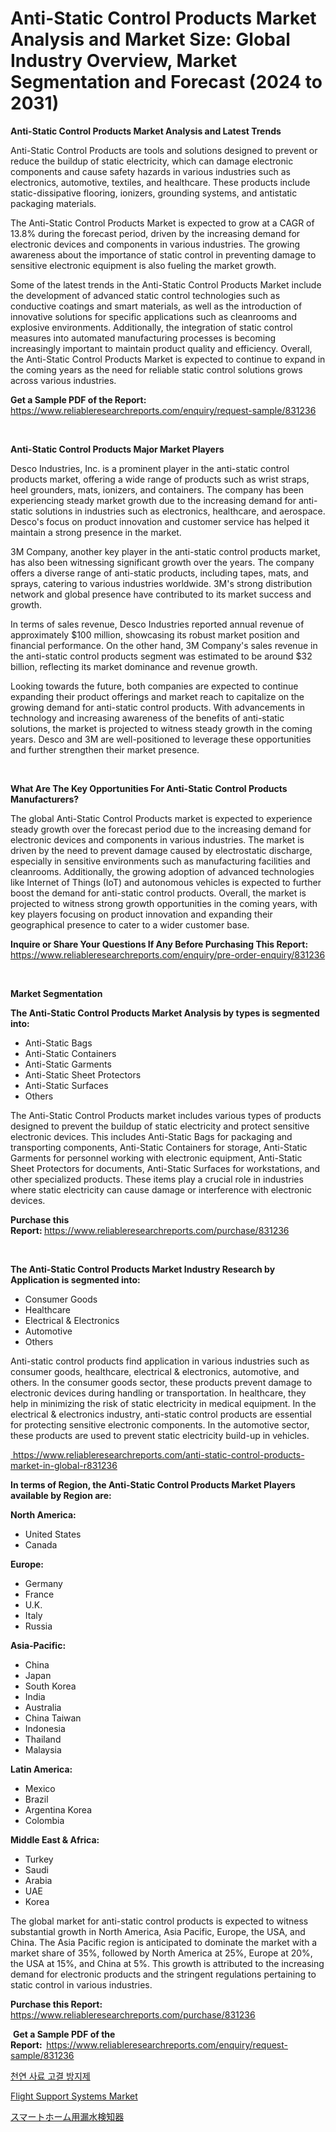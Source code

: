 <p><h1>Anti-Static Control Products Market Analysis and Market Size: Global Industry Overview, Market Segmentation and Forecast (2024 to 2031)</h1></p><p><strong>Anti-Static Control Products Market Analysis and Latest Trends</strong></p>
<p><p>Anti-Static Control Products are tools and solutions designed to prevent or reduce the buildup of static electricity, which can damage electronic components and cause safety hazards in various industries such as electronics, automotive, textiles, and healthcare. These products include static-dissipative flooring, ionizers, grounding systems, and antistatic packaging materials.</p><p>The Anti-Static Control Products Market is expected to grow at a CAGR of 13.8% during the forecast period, driven by the increasing demand for electronic devices and components in various industries. The growing awareness about the importance of static control in preventing damage to sensitive electronic equipment is also fueling the market growth.</p><p>Some of the latest trends in the Anti-Static Control Products Market include the development of advanced static control technologies such as conductive coatings and smart materials, as well as the introduction of innovative solutions for specific applications such as cleanrooms and explosive environments. Additionally, the integration of static control measures into automated manufacturing processes is becoming increasingly important to maintain product quality and efficiency. Overall, the Anti-Static Control Products Market is expected to continue to expand in the coming years as the need for reliable static control solutions grows across various industries.</p></p>
<p><strong>Get a Sample PDF of the Report:&nbsp;</strong> <a href="https://www.reliableresearchreports.com/enquiry/request-sample/831236">https://www.reliableresearchreports.com/enquiry/request-sample/831236</a></p>
<p>&nbsp;</p>
<p><strong>Anti-Static Control Products Major Market Players</strong></p>
<p><p>Desco Industries, Inc. is a prominent player in the anti-static control products market, offering a wide range of products such as wrist straps, heel grounders, mats, ionizers, and containers. The company has been experiencing steady market growth due to the increasing demand for anti-static solutions in industries such as electronics, healthcare, and aerospace. Desco's focus on product innovation and customer service has helped it maintain a strong presence in the market.</p><p>3M Company, another key player in the anti-static control products market, has also been witnessing significant growth over the years. The company offers a diverse range of anti-static products, including tapes, mats, and sprays, catering to various industries worldwide. 3M's strong distribution network and global presence have contributed to its market success and growth.</p><p>In terms of sales revenue, Desco Industries reported annual revenue of approximately $100 million, showcasing its robust market position and financial performance. On the other hand, 3M Company's sales revenue in the anti-static control products segment was estimated to be around $32 billion, reflecting its market dominance and revenue growth.</p><p>Looking towards the future, both companies are expected to continue expanding their product offerings and market reach to capitalize on the growing demand for anti-static control products. With advancements in technology and increasing awareness of the benefits of anti-static solutions, the market is projected to witness steady growth in the coming years. Desco and 3M are well-positioned to leverage these opportunities and further strengthen their market presence.</p></p>
<p>&nbsp;</p>
<p><strong>What Are The Key Opportunities For Anti-Static Control Products Manufacturers?</strong></p>
<p><p>The global Anti-Static Control Products market is expected to experience steady growth over the forecast period due to the increasing demand for electronic devices and components in various industries. The market is driven by the need to prevent damage caused by electrostatic discharge, especially in sensitive environments such as manufacturing facilities and cleanrooms. Additionally, the growing adoption of advanced technologies like Internet of Things (IoT) and autonomous vehicles is expected to further boost the demand for anti-static control products. Overall, the market is projected to witness strong growth opportunities in the coming years, with key players focusing on product innovation and expanding their geographical presence to cater to a wider customer base.</p></p>
<p><strong>Inquire or Share Your Questions If Any Before Purchasing This Report:</strong> <a href="https://www.reliableresearchreports.com/enquiry/pre-order-enquiry/831236">https://www.reliableresearchreports.com/enquiry/pre-order-enquiry/831236</a></p>
<p>&nbsp;</p>
<p><strong>Market Segmentation</strong></p>
<p><strong>The Anti-Static Control Products Market Analysis by types is segmented into:</strong></p>
<p><ul><li>Anti-Static Bags</li><li>Anti-Static Containers</li><li>Anti-Static Garments</li><li>Anti-Static Sheet Protectors</li><li>Anti-Static Surfaces</li><li>Others</li></ul></p>
<p><p>The Anti-Static Control Products market includes various types of products designed to prevent the buildup of static electricity and protect sensitive electronic devices. This includes Anti-Static Bags for packaging and transporting components, Anti-Static Containers for storage, Anti-Static Garments for personnel working with electronic equipment, Anti-Static Sheet Protectors for documents, Anti-Static Surfaces for workstations, and other specialized products. These items play a crucial role in industries where static electricity can cause damage or interference with electronic devices.</p></p>
<p><strong>Purchase this Report:&nbsp;</strong><a href="https://www.reliableresearchreports.com/purchase/831236">https://www.reliableresearchreports.com/purchase/831236</a></p>
<p>&nbsp;</p>
<p><strong>The Anti-Static Control Products Market Industry Research by Application is segmented into:</strong></p>
<p><ul><li>Consumer Goods</li><li>Healthcare</li><li>Electrical & Electronics</li><li>Automotive</li><li>Others</li></ul></p>
<p><p>Anti-static control products find application in various industries such as consumer goods, healthcare, electrical & electronics, automotive, and others. In the consumer goods sector, these products prevent damage to electronic devices during handling or transportation. In healthcare, they help in minimizing the risk of static electricity in medical equipment. In the electrical & electronics industry, anti-static control products are essential for protecting sensitive electronic components. In the automotive sector, these products are used to prevent static electricity build-up in vehicles.</p></p>
<p><a href="https://www.reliableresearchreports.com/anti-static-control-products-market-in-global-r831236">&nbsp;https://www.reliableresearchreports.com/anti-static-control-products-market-in-global-r831236</a></p>
<p><strong>In terms of Region, the Anti-Static Control Products Market Players available by Region are:</strong></p>
<p>
    <p> <strong> North America: </strong>
        <ul>
            <li>United States</li>
            <li>Canada</li>
        </ul>
        </p> 
    <p> <strong> Europe: </strong>
        <ul>
            <li>Germany</li>
            <li>France</li>
            <li>U.K.</li>
            <li>Italy</li>
            <li>Russia</li>
        </ul>
        </p> 
    <p> <strong> Asia-Pacific: </strong>
        <ul>
            <li>China</li>
            <li>Japan</li>
            <li>South Korea</li>
            <li>India</li>
            <li>Australia</li>
            <li>China Taiwan</li>
            <li>Indonesia</li>
            <li>Thailand</li>
            <li>Malaysia</li>
        </ul>
        </p> 
    <p> <strong> Latin America: </strong>
        <ul>
            <li>Mexico</li>
            <li>Brazil</li>
            <li>Argentina Korea</li>
            <li>Colombia</li>
        </ul>
        </p> 
    <p> <strong> Middle East & Africa: </strong>
        <ul>
            <li>Turkey</li>
            <li>Saudi</li>
            <li>Arabia</li>
            <li>UAE</li>
            <li>Korea</li>
        </ul>
    </p>
    </p>
<p><p>The global market for anti-static control products is expected to witness substantial growth in North America, Asia Pacific, Europe, the USA, and China. The Asia Pacific region is anticipated to dominate the market with a market share of 35%, followed by North America at 25%, Europe at 20%, the USA at 15%, and China at 5%. This growth is attributed to the increasing demand for electronic products and the stringent regulations pertaining to static control in various industries.</p></p>
<p><strong>Purchase this Report: </strong><a href="https://www.reliableresearchreports.com/purchase/831236">https://www.reliableresearchreports.com/purchase/831236</a></p>
<p>&nbsp;<strong>Get a Sample PDF of the Report:&nbsp;&nbsp;</strong><a href="https://www.reliableresearchreports.com/enquiry/request-sample/831236">https://www.reliableresearchreports.com/enquiry/request-sample/831236</a></p>
<p><strong></strong></p>
<p><p><a href="https://github.com/JosefaRice/Market-Research-Report-List-1/blob/main/207377098076.md">천연 사료 고결 방지제</a></p><p><a href="https://github.com/edytherolanlouisejk1miz0wig/Market-Research-Report-List-2/blob/main/flight-support-systems-market.md">Flight Support Systems Market</a></p><p><a href="https://github.com/AaronVargas43/Market-Research-Report-List-2/blob/main/4054044104570.md">スマートホーム用漏水検知器</a></p></p>